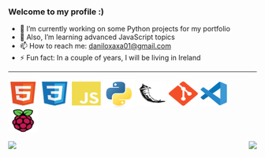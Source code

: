 ### Welcome to my profile :)


- 🔭 I’m currently working on some Python projects for my portfolio
- 🌱 Also, I’m learning advanced JavaScript topics
- 📫 How to reach me: daniloxaxa01@gmail.com
- ⚡ Fun fact: In a couple of years, I will be living in Ireland

---

<div style="display: inline_block;">
  <img align="center" alt="HTML" height="50" width="60" src="https://raw.githubusercontent.com/devicons/devicon/master/icons/html5/html5-original.svg">
  <img align="center" alt="CSS" height="50" width="60" src="https://raw.githubusercontent.com/devicons/devicon/master/icons/css3/css3-original.svg">
  <img align="center" alt="JS" height="50" width="60" src="https://raw.githubusercontent.com/devicons/devicon/master/icons/javascript/javascript-plain.svg">
  <!-- <img align="center" alt="TS" height="50" width="60" src="https://raw.githubusercontent.com/devicons/devicon/master/icons/typescript/typescript-original.svg"> -->
  <!-- <img align="center" alt="React" height="50" width="60" src="https://raw.githubusercontent.com/devicons/devicon/master/icons/react/react-original.svg">-->
  <!-- <img align="center" alt="Node" height="50" width="60" src="https://raw.githubusercontent.com/devicons/devicon/master/icons/nodejs/nodejs-original.svg"> -->
  <!-- <img align="center" alt="Express" height="50" width="60" src="https://raw.githubusercontent.com/devicons/devicon/master/icons/express/express-original.svg"> -->
  <img align="center" alt="Python" height="60" width="65" src="https://raw.githubusercontent.com/devicons/devicon/master/icons/python/python-original.svg">
  <!-- <img align="center" alt="Django" height="75" width="65" src="https://raw.githubusercontent.com/devicons/devicon/master/icons/django/django-original.svg"> -->
  <img align="center" alt="Flask" height="50" width="60" src="https://raw.githubusercontent.com/devicons/devicon/master/icons/flask/flask-original.svg">
  <!-- <img align="center" alt="MySQL" height="50" width="60" src="https://raw.githubusercontent.com/devicons/devicon/master/icons/mysql/mysql-original.svg"> -->
  <!-- <img align="center" alt="MongoDB" height="50" width="60" src="https://raw.githubusercontent.com/devicons/devicon/master/icons/mongodb/mongodb-original.svg"> -->
  <img align="center" alt="Git" height="50" width="60" src="https://raw.githubusercontent.com/devicons/devicon/master/icons/git/git-original.svg">
  <img align="center" alt="VS Code" height="50" width="55" src="https://raw.githubusercontent.com/devicons/devicon/master/icons/vscode/vscode-original.svg">
  <img align="center" alt="RaspberryPi" height="50" width="60" src="https://raw.githubusercontent.com/devicons/devicon/master/icons/raspberrypi/raspberrypi-original.svg">
</div>

<br>

<a href="https://github.com/Danilo-Xaxa/Danilo-Xaxa">
  <img align = "left" src = "https://github-readme-stats.vercel.app/api/top-langs/?username=Danilo-Xaxa&theme=dracula"/>
</a>

<a href="https://github.com/ricarthlima/Danilo-Xaxa/Danilo-Xaxa">
  <img align = "right" src = "https://github-readme-stats.vercel.app/api?username=Danilo-Xaxa&show_icons=true&theme=dracula&include_all_commits=true&count_private=true&layout=compact"/>
</a>


